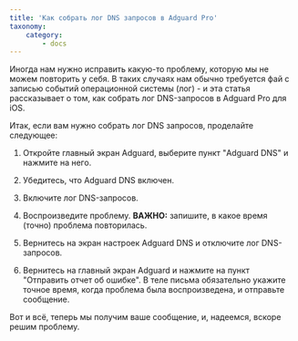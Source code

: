 ```yaml
---
title: 'Как собрать лог DNS запросов в Adguard Pro'
taxonomy:
    category:
        - docs
---
```


Иногда нам нужно исправить какую-то проблему, которую мы не можем повторить у себя. В таких случаях нам обычно требуется фай с записью событий операционной системы (лог) - и эта статья рассказывает о том, как собрать лог DNS-запросов в Adguard Pro для iOS.

Итак, если вам нужно собрать лог DNS запросов, проделайте следующее:

1. Откройте главный экран Adguard, выберите пункт "Adguard DNS" и нажмите на него.

2. Убедитесь, что Adguard DNS включен.

3. Включите лог DNS-запросов.

4. Воспроизведите проблему. **ВАЖНО:** запишите, в какое время (точно) проблема повторилась.

5. Вернитесь на экран настроек Adguard DNS и отключите лог DNS-запросов.

6. Вернитесь на главный экран Adguard и нажмите на пункт "Отправить отчет об ошибке".
В теле письма обязательно укажите точное время, когда проблема была воспроизведена, и отправьте сообщение.

Вот и всё, теперь мы получим ваше сообщение, и, надеемся, вскоре решим проблему.